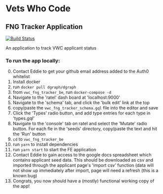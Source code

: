 # Vets Who Code #
## FNG Tracker Application ##

[![Build Status](https://travis-ci.org/Vets-Who-Code/vwc_fng_tracker.svg?branch=master)](https://travis-ci.org/Vets-Who-Code/vwc_fng_tracker)

An application to track VWC applicant status

### To run the app locally:
0. Contact Eddie to get your github email address added to the Auth0 whitelist
1. Install docker
2. run `docker pull dgraph/dgraph`
3. from `vwc_fng_tracker_be`, run `docker-compose -d`
4. Navigate to the 'ratel' dash board at 'localhost:9000'
5. Navigate to the 'schema' tab, and click the 'bulk edit' link at the top
6. copy/paste the `vwc_fng_tracker_schema.gql` file into the editor and save
7. Click the 'Types' radio button, and add type entries for each type in 'types.gql'
8. Navigate to the 'console' tab on ratel and select the 'Mutate' radio button. For each fle in the 'seeds' directory, copy/paste the text and hit the 'Run' button
9. `cd` to `vwc_fng_tracker_be`
10. run `yarn` to install dependencies
11. run `yarn start` to start the FE application
12. Contact Eddie to gain access to the google docs spreadsheet which contains applicant seed data. This should be downloaded as csv and imported through the applicant page's 'import csv' function (data will not show up immediately after import, page will need a refresh (this is a known bug)
13. Congrats, you now should have a (mostly) functional working copy of the app!

